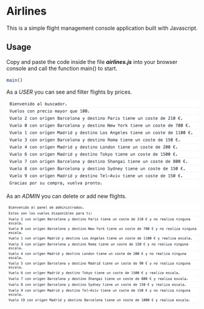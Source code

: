 # Airlines

This is a simple flight management console application built with Javascript.

## Usage

Copy and paste the code inside the file _**airlines.js**_ into your browser console and call the function main() to start.

```js
main()
```
As a _USER_ you can see and filter flights by prices.

![user](foto.png)

As an _ADMIN_ you can delete or add new flights. 

![admin](foto2.png)
